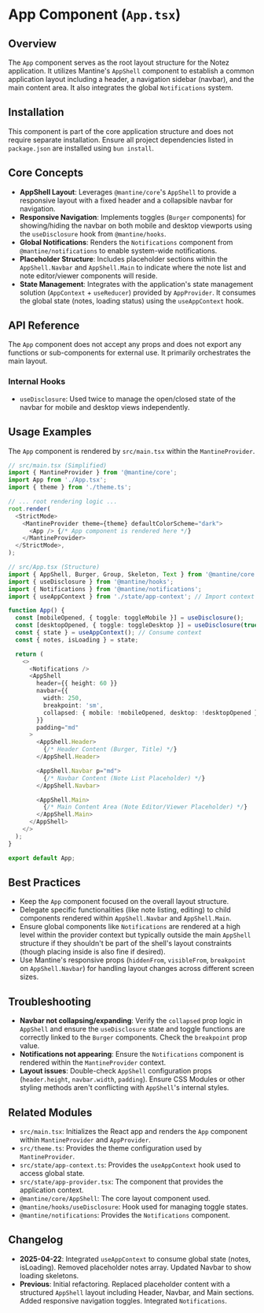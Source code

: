 # App Component (`App.tsx`)

## Overview

The `App` component serves as the root layout structure for the Notez application. It utilizes Mantine's `AppShell` component to establish a common application layout including a header, a navigation sidebar (navbar), and the main content area. It also integrates the global `Notifications` system.

## Installation

This component is part of the core application structure and does not require separate installation. Ensure all project dependencies listed in `package.json` are installed using `bun install`.

## Core Concepts

-   **AppShell Layout**: Leverages `@mantine/core`'s `AppShell` to provide a responsive layout with a fixed header and a collapsible navbar for navigation.
-   **Responsive Navigation**: Implements toggles (`Burger` components) for showing/hiding the navbar on both mobile and desktop viewports using the `useDisclosure` hook from `@mantine/hooks`.
-   **Global Notifications**: Renders the `Notifications` component from `@mantine/notifications` to enable system-wide notifications.
-   **Placeholder Structure**: Includes placeholder sections within the `AppShell.Navbar` and `AppShell.Main` to indicate where the note list and note editor/viewer components will reside.
-   **State Management**: Integrates with the application's state management solution (`AppContext` + `useReducer`) provided by `AppProvider`. It consumes the global state (notes, loading status) using the `useAppContext` hook.

## API Reference

The `App` component does not accept any props and does not export any functions or sub-components for external use. It primarily orchestrates the main layout.

### Internal Hooks

-   `useDisclosure`: Used twice to manage the open/closed state of the navbar for mobile and desktop views independently.

## Usage Examples

The `App` component is rendered by `src/main.tsx` within the `MantineProvider`.

```typescript
// src/main.tsx (Simplified)
import { MantineProvider } from '@mantine/core';
import App from './App.tsx';
import { theme } from './theme.ts';

// ... root rendering logic ...
root.render(
  <StrictMode>
    <MantineProvider theme={theme} defaultColorScheme="dark">
      <App /> {/* App component is rendered here */}
    </MantineProvider>
  </StrictMode>,
);

// src/App.tsx (Structure)
import { AppShell, Burger, Group, Skeleton, Text } from '@mantine/core';
import { useDisclosure } from '@mantine/hooks';
import { Notifications } from '@mantine/notifications';
import { useAppContext } from './state/app-context'; // Import context hook

function App() {
  const [mobileOpened, { toggle: toggleMobile }] = useDisclosure();
  const [desktopOpened, { toggle: toggleDesktop }] = useDisclosure(true);
  const { state } = useAppContext(); // Consume context
  const { notes, isLoading } = state;

  return (
    <>
      <Notifications />
      <AppShell
        header={{ height: 60 }}
        navbar={{
          width: 250,
          breakpoint: 'sm',
          collapsed: { mobile: !mobileOpened, desktop: !desktopOpened },
        }}
        padding="md"
      >
        <AppShell.Header>
          {/* Header Content (Burger, Title) */}
        </AppShell.Header>

        <AppShell.Navbar p="md">
          {/* Navbar Content (Note List Placeholder) */}
        </AppShell.Navbar>

        <AppShell.Main>
          {/* Main Content Area (Note Editor/Viewer Placeholder) */}
        </AppShell.Main>
      </AppShell>
    </>
  );
}

export default App;
```

## Best Practices

-   Keep the `App` component focused on the overall layout structure.
-   Delegate specific functionalities (like note listing, editing) to child components rendered within `AppShell.Navbar` and `AppShell.Main`.
-   Ensure global components like `Notifications` are rendered at a high level within the provider context but typically outside the main `AppShell` structure if they shouldn't be part of the shell's layout constraints (though placing inside is also fine if desired).
-   Use Mantine's responsive props (`hiddenFrom`, `visibleFrom`, `breakpoint` on `AppShell.Navbar`) for handling layout changes across different screen sizes.

## Troubleshooting

-   **Navbar not collapsing/expanding**: Verify the `collapsed` prop logic in `AppShell` and ensure the `useDisclosure` state and toggle functions are correctly linked to the `Burger` components. Check the `breakpoint` prop value.
-   **Notifications not appearing**: Ensure the `Notifications` component is rendered within the `MantineProvider` context.
-   **Layout issues**: Double-check `AppShell` configuration props (`header.height`, `navbar.width`, `padding`). Ensure CSS Modules or other styling methods aren't conflicting with `AppShell`'s internal styles.

## Related Modules

-   `src/main.tsx`: Initializes the React app and renders the `App` component within `MantineProvider` and `AppProvider`.
-   `src/theme.ts`: Provides the theme configuration used by `MantineProvider`.
-   `src/state/app-context.ts`: Provides the `useAppContext` hook used to access global state.
-   `src/state/app-provider.tsx`: The component that provides the application context.
-   `@mantine/core/AppShell`: The core layout component used.
-   `@mantine/hooks/useDisclosure`: Hook used for managing toggle states.
-   `@mantine/notifications`: Provides the `Notifications` component.

## Changelog

-   **2025-04-22**: Integrated `useAppContext` to consume global state (notes, isLoading). Removed placeholder notes array. Updated Navbar to show loading skeletons.
-   **Previous**: Initial refactoring. Replaced placeholder content with a structured `AppShell` layout including Header, Navbar, and Main sections. Added responsive navigation toggles. Integrated `Notifications`.